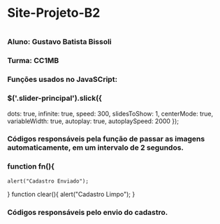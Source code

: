 # Site-Projeto-B2
# 
### Aluno: Gustavo Batista Bissoli
### Turma: CC1MB
### Funções usados no JavaSCript:
### $('.slider-principal').slick({
  dots: true,
  infinite: true,
  speed: 300,
  slidesToShow: 1,
  centerMode: true,
  variableWidth: true,
  autoplay: true,
  autoplaySpeed: 2000
});
### Códigos responsáveis pela função de passar as imagens automaticamente, em um intervalo de 2 segundos.
### function fn(){
    alert("Cadastro Enviado");
  
}
function clear(){
  alert("Cadastro Limpo");
}
### Códigos responsáveis pelo envio do cadastro.
